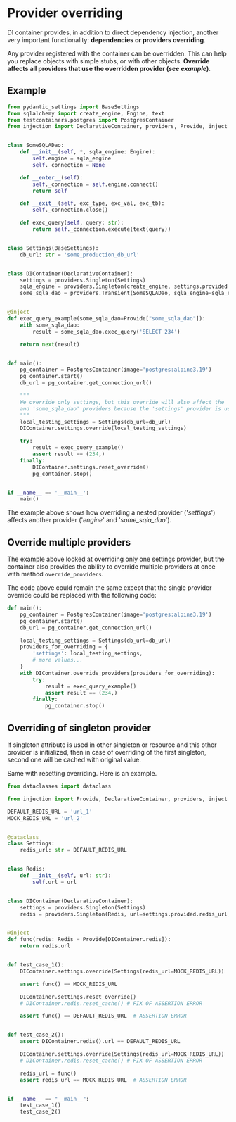 # Provider overriding

DI container provides, in addition to direct dependency injection, another very important functionality:
**dependencies or providers overriding**.

Any provider registered with the container can be overridden.
This can help you replace objects with simple stubs, or with other objects.
**Override affects all providers that use the overridden provider (_see example_)**.

## Example

```python
from pydantic_settings import BaseSettings
from sqlalchemy import create_engine, Engine, text
from testcontainers.postgres import PostgresContainer
from injection import DeclarativeContainer, providers, Provide, inject


class SomeSQLADao:
    def __init__(self, *, sqla_engine: Engine):
        self.engine = sqla_engine
        self._connection = None

    def __enter__(self):
        self._connection = self.engine.connect()
        return self

    def __exit__(self, exc_type, exc_val, exc_tb):
        self._connection.close()

    def exec_query(self, query: str):
        return self._connection.execute(text(query))


class Settings(BaseSettings):
    db_url: str = 'some_production_db_url'


class DIContainer(DeclarativeContainer):
    settings = providers.Singleton(Settings)
    sqla_engine = providers.Singleton(create_engine, settings.provided.db_url)
    some_sqla_dao = providers.Transient(SomeSQLADao, sqla_engine=sqla_engine)


@inject
def exec_query_example(some_sqla_dao=Provide["some_sqla_dao"]):
    with some_sqla_dao:
        result = some_sqla_dao.exec_query('SELECT 234')

    return next(result)


def main():
    pg_container = PostgresContainer(image='postgres:alpine3.19')
    pg_container.start()
    db_url = pg_container.get_connection_url()

    """
    We override only settings, but this override will also affect the 'sqla_engine'
    and 'some_sqla_dao' providers because the 'settings' provider is used by them!
    """
    local_testing_settings = Settings(db_url=db_url)
    DIContainer.settings.override(local_testing_settings)

    try:
        result = exec_query_example()
        assert result == (234,)
    finally:
        DIContainer.settings.reset_override()
        pg_container.stop()


if __name__ == '__main__':
    main()

```

The example above shows how overriding a nested provider ('_settings_')
affects another provider ('_engine_' and '_some_sqla_dao_').

## Override multiple providers

The example above looked at overriding only one settings provider,
but the container also provides the ability to override
multiple providers at once with method ```override_providers```.

The code above could remain the same except that
the single provider override could be replaced with the following code:

```python
def main():
    pg_container = PostgresContainer(image='postgres:alpine3.19')
    pg_container.start()
    db_url = pg_container.get_connection_url()

    local_testing_settings = Settings(db_url=db_url)
    providers_for_overriding = {
        'settings': local_testing_settings,
        # more values...
    }
    with DIContainer.override_providers(providers_for_overriding):
        try:
            result = exec_query_example()
            assert result == (234,)
        finally:
            pg_container.stop()
```

## Overriding of singleton provider
If singleton attribute is used in other singleton or resource and this other provider is initialized,
then in case of overriding of the first singleton, second one will be cached with original value.

Same with resetting overriding. Here is an example.

```python
from dataclasses import dataclass

from injection import Provide, DeclarativeContainer, providers, inject

DEFAULT_REDIS_URL = 'url_1'
MOCK_REDIS_URL = 'url_2'


@dataclass
class Settings:
    redis_url: str = DEFAULT_REDIS_URL


class Redis:
    def __init__(self, url: str):
        self.url = url


class DIContainer(DeclarativeContainer):
    settings = providers.Singleton(Settings)
    redis = providers.Singleton(Redis, url=settings.provided.redis_url)


@inject
def func(redis: Redis = Provide[DIContainer.redis]):
    return redis.url


def test_case_1():
    DIContainer.settings.override(Settings(redis_url=MOCK_REDIS_URL))

    assert func() == MOCK_REDIS_URL

    DIContainer.settings.reset_override()
    # DIContainer.redis.reset_cache() # FIX OF ASSERTION ERROR

    assert func() == DEFAULT_REDIS_URL  # ASSERTION ERROR


def test_case_2():
    assert DIContainer.redis().url == DEFAULT_REDIS_URL

    DIContainer.settings.override(Settings(redis_url=MOCK_REDIS_URL))
    # DIContainer.redis.reset_cache() # FIX OF ASSERTION ERROR

    redis_url = func()
    assert redis_url == MOCK_REDIS_URL  # ASSERTION ERROR


if __name__ == "__main__":
    test_case_1()
    test_case_2()

```
